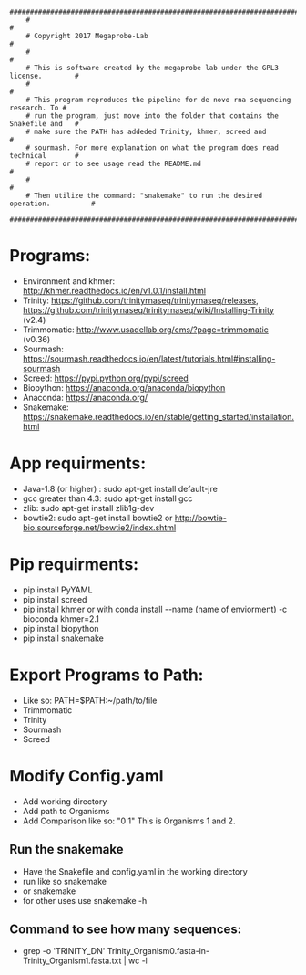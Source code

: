 	        ################################################################################
		#                                                                              #
		# Copyright 2017 Megaprobe-Lab                                                 #
		#                                                                              #
		# This is software created by the megaprobe lab under the GPL3 license.        #
		#                                                                              #
		# This program reproduces the pipeline for de novo rna sequencing research. To #
		# run the program, just move into the folder that contains the Snakefile and   #
		# make sure the PATH has addeded Trinity, khmer, screed and                    #
		# sourmash. For more explanation on what the program does read technical       #
		# report or to see usage read the README.md                                    #
		#                                                                              #
		# Then utilize the command: "snakemake" to run the desired operation.          #
		################################################################################


# Programs:
<!-- Note: When creating enviorment use python3 not python2 -->
- Environment and khmer: http://khmer.readthedocs.io/en/v1.0.1/install.html 
- Trinity: https://github.com/trinityrnaseq/trinityrnaseq/releases, https://github.com/trinityrnaseq/trinityrnaseq/wiki/Installing-Trinity (v2.4)
- Trimmomatic: http://www.usadellab.org/cms/?page=trimmomatic (v0.36)
- Sourmash: https://sourmash.readthedocs.io/en/latest/tutorials.html#installing-sourmash
- Screed: https://pypi.python.org/pypi/screed
- Biopython: https://anaconda.org/anaconda/biopython
- Anaconda: https://anaconda.org/
- Snakemake: https://snakemake.readthedocs.io/en/stable/getting_started/installation.html
<!-- Once you have the enviorment you can do pip install <package> and add different packages -->

# App requirments:
<!-- For Trinity and Trimmomatic.  -->
- Java-1.8 (or higher) : sudo apt-get install default-jre
- gcc greater than 4.3: sudo apt-get install gcc
- zlib: sudo apt-get install zlib1g-dev
- bowtie2: sudo apt-get install bowtie2 or http://bowtie-bio.sourceforge.net/bowtie2/index.shtml


# Pip requirments:
- pip install PyYAML
- pip install screed
- pip install khmer or with conda install --name (name of enviorment) -c bioconda khmer=2.1
- pip install biopython
- pip install snakemake

# Export Programs to Path:
- Like so: PATH=$PATH:~/path/to/file
- Trimmomatic 
- Trinity
- Sourmash
- Screed

# Modify Config.yaml
- Add working directory
- Add path to Organisms 
- Add Comparison like so: "0 1" This is Organisms 1 and 2.


## Run the snakemake
- Have the Snakefile and config.yaml in the working directory
- run like so snakemake
- or snakemake <rule>
- for other uses use snakemake -h

## Command to see how many sequences:
- grep -o 'TRINITY_DN' Trinity_Organism0.fasta-in-Trinity_Organism1.fasta.txt | wc -l 

